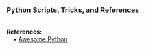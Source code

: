 <h3>Python Scripts, Tricks, and References</h3>
<br><b>References:</b>
<br>&nbsp;&nbsp;&nbsp;&nbsp;&bull;&nbsp;<a href="https://awesome-python.com/#job-scheduler">Awesome Python</a>
